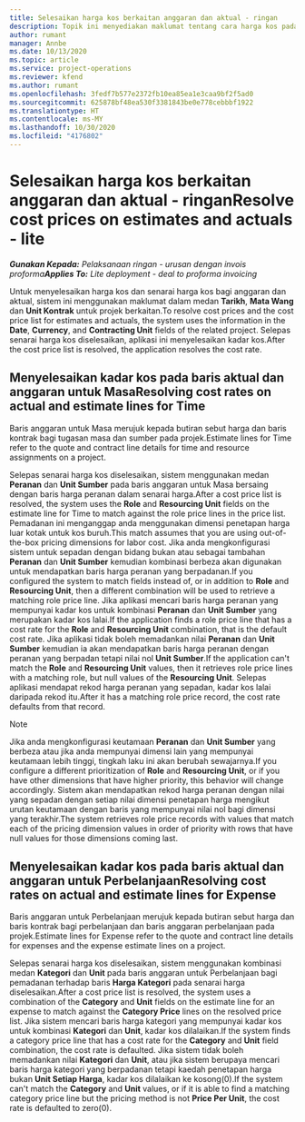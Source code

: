 ```yaml
---
title: Selesaikan harga kos berkaitan anggaran dan aktual - ringan
description: Topik ini menyediakan maklumat tentang cara harga kos pada anggaran dan aktual diselesaikan.
author: rumant
manager: Annbe
ms.date: 10/13/2020
ms.topic: article
ms.service: project-operations
ms.reviewer: kfend
ms.author: rumant
ms.openlocfilehash: 3fedf7b577e2372fb10ea85ea1e3caa9bf2f5ad0
ms.sourcegitcommit: 625878bf48ea530f3381843be0e778cebbbf1922
ms.translationtype: HT
ms.contentlocale: ms-MY
ms.lasthandoff: 10/30/2020
ms.locfileid: "4176802"
---
```

# <a name="resolve-cost-prices-on-estimates-and-actuals---lite"></a><span data-ttu-id="56a70-103">Selesaikan harga kos berkaitan anggaran dan aktual - ringan</span><span class="sxs-lookup"><span data-stu-id="56a70-103">Resolve cost prices on estimates and actuals - lite</span></span>

<span data-ttu-id="56a70-104">_**Gunakan Kepada:** Pelaksanaan ringan - urusan dengan invois proforma_</span><span class="sxs-lookup"><span data-stu-id="56a70-104">_**Applies To:** Lite deployment - deal to proforma invoicing_</span></span>

<span data-ttu-id="56a70-105">Untuk menyelesaikan harga kos dan senarai harga kos bagi anggaran dan aktual, sistem ini menggunakan maklumat dalam medan **Tarikh**, **Mata Wang** dan **Unit Kontrak** untuk projek berkaitan.</span><span class="sxs-lookup"><span data-stu-id="56a70-105">To resolve cost prices and the cost price list for estimates and actuals, the system uses the information in the **Date**, **Currency**, and **Contracting Unit** fields of the related project.</span></span> <span data-ttu-id="56a70-106">Selepas senarai harga kos diselesaikan, aplikasi ini menyelesaikan kadar kos.</span><span class="sxs-lookup"><span data-stu-id="56a70-106">After the cost price list is resolved, the application resolves the cost rate.</span></span>

## <a name="resolving-cost-rates-on-actual-and-estimate-lines-for-time"></a><span data-ttu-id="56a70-107">Menyelesaikan kadar kos pada baris aktual dan anggaran untuk Masa</span><span class="sxs-lookup"><span data-stu-id="56a70-107">Resolving cost rates on actual and estimate lines for Time</span></span>

<span data-ttu-id="56a70-108">Baris anggaran untuk Masa merujuk kepada butiran sebut harga dan baris kontrak bagi tugasan masa dan sumber pada projek.</span><span class="sxs-lookup"><span data-stu-id="56a70-108">Estimate lines for Time refer to the quote and contract line details for time and resource assignments on a project.</span></span>

<span data-ttu-id="56a70-109">Selepas senarai harga kos diselesaikan, sistem menggunakan medan **Peranan** dan **Unit Sumber** pada baris anggaran untuk Masa bersaing dengan baris harga peranan dalam senarai harga.</span><span class="sxs-lookup"><span data-stu-id="56a70-109">After a cost price list is resolved, the system uses the **Role** and **Resourcing Unit** fields on the estimate line for Time to match against the role price lines in the price list.</span></span> <span data-ttu-id="56a70-110">Pemadanan ini menganggap anda menggunakan dimensi penetapan harga luar kotak untuk kos buruh.</span><span class="sxs-lookup"><span data-stu-id="56a70-110">This match assumes that you are using out-of-the-box pricing dimensions for labor cost.</span></span> <span data-ttu-id="56a70-111">Jika anda mengkonfigurasi sistem untuk sepadan dengan bidang bukan atau sebagai tambahan **Peranan** dan **Unit Sumber** kemudian kombinasi berbeza akan digunakan untuk mendapatkan baris harga peranan yang berpadanan.</span><span class="sxs-lookup"><span data-stu-id="56a70-111">If you configured the system to match fields instead of, or in addition to **Role** and **Resourcing Unit**, then a different combination will be used to retrieve a matching role price line.</span></span> <span data-ttu-id="56a70-112">Jika aplikasi mencari baris harga peranan yang mempunyai kadar kos untuk kombinasi **Peranan** dan **Unit Sumber** yang merupakan kadar kos lalai.</span><span class="sxs-lookup"><span data-stu-id="56a70-112">If the application finds a role price line that has a cost rate for the **Role** and **Resourcing Unit** combination, that is the default cost rate.</span></span> <span data-ttu-id="56a70-113">Jika aplikasi tidak boleh memadankan nilai **Peranan** dan **Unit Sumber** kemudian ia akan mendapatkan baris harga peranan dengan peranan yang berpadan tetapi nilai nol **Unit Sumber**.</span><span class="sxs-lookup"><span data-stu-id="56a70-113">If the application can't match the **Role** and **Resourcing Unit** values, then it retrieves role price lines with a matching role, but null values of the **Resourcing Unit**.</span></span> <span data-ttu-id="56a70-114">Selepas aplikasi mendapat rekod harga peranan yang sepadan, kadar kos lalai daripada rekod itu.</span><span class="sxs-lookup"><span data-stu-id="56a70-114">After it has a matching role price record, the cost rate defaults from that record.</span></span> 

> [!NOTE]
> <span data-ttu-id="56a70-115">Jika anda mengkonfigurasi keutamaan **Peranan** dan **Unit Sumber** yang berbeza atau jika anda mempunyai dimensi lain yang mempunyai keutamaan lebih tinggi, tingkah laku ini akan berubah sewajarnya.</span><span class="sxs-lookup"><span data-stu-id="56a70-115">If you configure a different prioritization of **Role** and **Resourcing Unit**, or if you have other dimensions that have higher priority, this behavior will change accordingly.</span></span> <span data-ttu-id="56a70-116">Sistem akan mendapatkan rekod harga peranan dengan nilai yang sepadan dengan setiap nilai dimensi penetapan harga mengikut urutan keutamaan dengan baris yang mempunyai nilai nol bagi dimensi yang terakhir.</span><span class="sxs-lookup"><span data-stu-id="56a70-116">The system retrieves role price records with values that match each of the pricing dimension values in order of priority with rows that have null values for those dimensions coming last.</span></span>

## <a name="resolving-cost-rates-on-actual-and-estimate-lines-for-expense"></a><span data-ttu-id="56a70-117">Menyelesaikan kadar kos pada baris aktual dan anggaran untuk Perbelanjaan</span><span class="sxs-lookup"><span data-stu-id="56a70-117">Resolving cost rates on actual and estimate lines for Expense</span></span>

<span data-ttu-id="56a70-118">Baris anggaran untuk Perbelanjaan merujuk kepada butiran sebut harga dan baris kontrak bagi perbelanjaan dan baris anggaran perbelanjaan pada projek.</span><span class="sxs-lookup"><span data-stu-id="56a70-118">Estimate lines for Expense refer to the quote and contract line details for expenses and the expense estimate lines on a project.</span></span>

<span data-ttu-id="56a70-119">Selepas senarai harga kos diselesaikan, sistem menggunakan kombinasi medan **Kategori** dan **Unit** pada baris anggaran untuk Perbelanjaan bagi pemadanan terhadap baris **Harga Kategori** pada senarai harga diselesaikan.</span><span class="sxs-lookup"><span data-stu-id="56a70-119">After a cost price list is resolved, the system uses a combination of the **Category** and **Unit** fields on the estimate line for an expense to match against the **Category Price** lines on the resolved price list.</span></span> <span data-ttu-id="56a70-120">Jika sistem mencari baris harga kategori yang mempunyai kadar kos untuk kombinasi **Kategori** dan **Unit**, kadar kos dilalaikan.</span><span class="sxs-lookup"><span data-stu-id="56a70-120">If the system finds a category price line that has a cost rate for the **Category** and **Unit** field combination, the cost rate is defaulted.</span></span> <span data-ttu-id="56a70-121">Jika sistem tidak boleh memadankan nilai **Kategori** dan **Unit**, atau jika sistem berupaya mencari baris harga kategori yang berpadanan tetapi kaedah penetapan harga bukan **Unit Setiap Harga**, kadar kos dilalaikan ke kosong(0).</span><span class="sxs-lookup"><span data-stu-id="56a70-121">If the system can't match the **Category** and **Unit** values, or if it is able to find a matching category price line but the pricing method is not **Price Per Unit**, the cost rate is defaulted to zero(0).</span></span>
